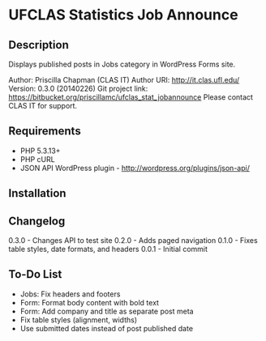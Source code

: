 UFCLAS Statistics Job Announce
===============================

Description
----------------

Displays published posts in Jobs category in WordPress Forms site.

Author: Priscilla Chapman (CLAS IT)
Author URI: http://it.clas.ufl.edu/
Version: 0.3.0 (20140226)
Git project link: https://bitbucket.org/priscillamc/ufclas_stat_jobannounce
Please contact CLAS IT for support.

Requirements
------------------
- PHP 5.3.13+
- PHP cURL
- JSON API WordPress plugin - http://wordpress.org/plugins/json-api/

Installation
------------------

Changelog
------------------
0.3.0 - Changes API to test site
0.2.0 - Adds paged navigation
0.1.0 - Fixes table styles, date formats, and headers
0.0.1 - Initial commit


To-Do List
------------------
- Jobs: Fix headers and footers
- Form: Format body content with bold text
- Form: Add company and title as separate post meta
- Fix table styles (alignment, widths)
- Use submitted dates instead of post published date
